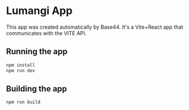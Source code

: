 # Lumangi App


This app was created automatically by Base44.
It's a Vite+React app that communicates with the VITE API.

## Running the app

```bash
npm install
npm run dev
```

## Building the app

```bash
npm run build
```

